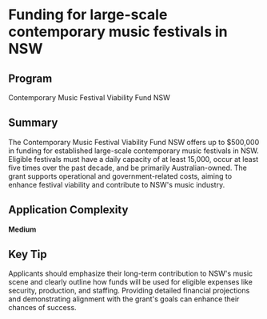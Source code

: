# Funding for large-scale contemporary music festivals in NSW
  
## Program
Contemporary Music Festival Viability Fund NSW

## Summary
The Contemporary Music Festival Viability Fund NSW offers up to $500,000 in funding for established large-scale contemporary music festivals in NSW. Eligible festivals must have a daily capacity of at least 15,000, occur at least five times over the past decade, and be primarily Australian-owned. The grant supports operational and government-related costs, aiming to enhance festival viability and contribute to NSW's music industry.

## Application Complexity
**Medium**

## Key Tip
Applicants should emphasize their long-term contribution to NSW's music scene and clearly outline how funds will be used for eligible expenses like security, production, and staffing. Providing detailed financial projections and demonstrating alignment with the grant's goals can enhance their chances of success.
